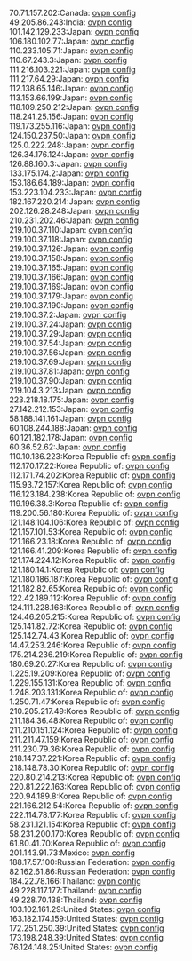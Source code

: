 70.71.157.202:Canada: [ovpn config](vpn/70_71_157_202.ovpn)  
49.205.86.243:India: [ovpn config](vpn/49_205_86_243.ovpn)  
101.142.129.233:Japan: [ovpn config](vpn/101_142_129_233.ovpn)  
106.180.102.77:Japan: [ovpn config](vpn/106_180_102_77.ovpn)  
110.233.105.71:Japan: [ovpn config](vpn/110_233_105_71.ovpn)  
110.67.243.3:Japan: [ovpn config](vpn/110_67_243_3.ovpn)  
111.216.103.221:Japan: [ovpn config](vpn/111_216_103_221.ovpn)  
111.217.64.29:Japan: [ovpn config](vpn/111_217_64_29.ovpn)  
112.138.65.146:Japan: [ovpn config](vpn/112_138_65_146.ovpn)  
113.153.66.199:Japan: [ovpn config](vpn/113_153_66_199.ovpn)  
118.109.250.212:Japan: [ovpn config](vpn/118_109_250_212.ovpn)  
118.241.25.156:Japan: [ovpn config](vpn/118_241_25_156.ovpn)  
119.173.255.116:Japan: [ovpn config](vpn/119_173_255_116.ovpn)  
124.150.237.50:Japan: [ovpn config](vpn/124_150_237_50.ovpn)  
125.0.222.248:Japan: [ovpn config](vpn/125_0_222_248.ovpn)  
126.34.176.124:Japan: [ovpn config](vpn/126_34_176_124.ovpn)  
126.88.160.3:Japan: [ovpn config](vpn/126_88_160_3.ovpn)  
133.175.174.2:Japan: [ovpn config](vpn/133_175_174_2.ovpn)  
153.186.64.189:Japan: [ovpn config](vpn/153_186_64_189.ovpn)  
153.223.104.233:Japan: [ovpn config](vpn/153_223_104_233.ovpn)  
182.167.220.214:Japan: [ovpn config](vpn/182_167_220_214.ovpn)  
202.126.28.248:Japan: [ovpn config](vpn/202_126_28_248.ovpn)  
210.231.202.46:Japan: [ovpn config](vpn/210_231_202_46.ovpn)  
219.100.37.110:Japan: [ovpn config](vpn/219_100_37_110.ovpn)  
219.100.37.118:Japan: [ovpn config](vpn/219_100_37_118.ovpn)  
219.100.37.126:Japan: [ovpn config](vpn/219_100_37_126.ovpn)  
219.100.37.158:Japan: [ovpn config](vpn/219_100_37_158.ovpn)  
219.100.37.165:Japan: [ovpn config](vpn/219_100_37_165.ovpn)  
219.100.37.166:Japan: [ovpn config](vpn/219_100_37_166.ovpn)  
219.100.37.169:Japan: [ovpn config](vpn/219_100_37_169.ovpn)  
219.100.37.179:Japan: [ovpn config](vpn/219_100_37_179.ovpn)  
219.100.37.190:Japan: [ovpn config](vpn/219_100_37_190.ovpn)  
219.100.37.2:Japan: [ovpn config](vpn/219_100_37_2.ovpn)  
219.100.37.24:Japan: [ovpn config](vpn/219_100_37_24.ovpn)  
219.100.37.29:Japan: [ovpn config](vpn/219_100_37_29.ovpn)  
219.100.37.54:Japan: [ovpn config](vpn/219_100_37_54.ovpn)  
219.100.37.56:Japan: [ovpn config](vpn/219_100_37_56.ovpn)  
219.100.37.69:Japan: [ovpn config](vpn/219_100_37_69.ovpn)  
219.100.37.81:Japan: [ovpn config](vpn/219_100_37_81.ovpn)  
219.100.37.90:Japan: [ovpn config](vpn/219_100_37_90.ovpn)  
219.104.3.213:Japan: [ovpn config](vpn/219_104_3_213.ovpn)  
223.218.18.175:Japan: [ovpn config](vpn/223_218_18_175.ovpn)  
27.142.212.153:Japan: [ovpn config](vpn/27_142_212_153.ovpn)  
58.188.141.161:Japan: [ovpn config](vpn/58_188_141_161.ovpn)  
60.108.244.188:Japan: [ovpn config](vpn/60_108_244_188.ovpn)  
60.121.182.178:Japan: [ovpn config](vpn/60_121_182_178.ovpn)  
60.36.52.62:Japan: [ovpn config](vpn/60_36_52_62.ovpn)  
110.10.136.223:Korea Republic of: [ovpn config](vpn/110_10_136_223.ovpn)  
112.170.17.22:Korea Republic of: [ovpn config](vpn/112_170_17_22.ovpn)  
112.171.74.202:Korea Republic of: [ovpn config](vpn/112_171_74_202.ovpn)  
115.93.72.157:Korea Republic of: [ovpn config](vpn/115_93_72_157.ovpn)  
116.123.184.238:Korea Republic of: [ovpn config](vpn/116_123_184_238.ovpn)  
119.196.38.3:Korea Republic of: [ovpn config](vpn/119_196_38_3.ovpn)  
119.200.56.180:Korea Republic of: [ovpn config](vpn/119_200_56_180.ovpn)  
121.148.104.106:Korea Republic of: [ovpn config](vpn/121_148_104_106.ovpn)  
121.157.101.53:Korea Republic of: [ovpn config](vpn/121_157_101_53.ovpn)  
121.166.23.18:Korea Republic of: [ovpn config](vpn/121_166_23_18.ovpn)  
121.166.41.209:Korea Republic of: [ovpn config](vpn/121_166_41_209.ovpn)  
121.174.224.12:Korea Republic of: [ovpn config](vpn/121_174_224_12.ovpn)  
121.180.14.1:Korea Republic of: [ovpn config](vpn/121_180_14_1.ovpn)  
121.180.186.187:Korea Republic of: [ovpn config](vpn/121_180_186_187.ovpn)  
121.182.82.65:Korea Republic of: [ovpn config](vpn/121_182_82_65.ovpn)  
122.42.189.112:Korea Republic of: [ovpn config](vpn/122_42_189_112.ovpn)  
124.111.228.168:Korea Republic of: [ovpn config](vpn/124_111_228_168.ovpn)  
124.46.205.215:Korea Republic of: [ovpn config](vpn/124_46_205_215.ovpn)  
125.141.82.72:Korea Republic of: [ovpn config](vpn/125_141_82_72.ovpn)  
125.142.74.43:Korea Republic of: [ovpn config](vpn/125_142_74_43.ovpn)  
14.47.253.246:Korea Republic of: [ovpn config](vpn/14_47_253_246.ovpn)  
175.214.236.219:Korea Republic of: [ovpn config](vpn/175_214_236_219.ovpn)  
180.69.20.27:Korea Republic of: [ovpn config](vpn/180_69_20_27.ovpn)  
1.225.19.209:Korea Republic of: [ovpn config](vpn/1_225_19_209.ovpn)  
1.229.155.131:Korea Republic of: [ovpn config](vpn/1_229_155_131.ovpn)  
1.248.203.131:Korea Republic of: [ovpn config](vpn/1_248_203_131.ovpn)  
1.250.71.47:Korea Republic of: [ovpn config](vpn/1_250_71_47.ovpn)  
210.205.217.49:Korea Republic of: [ovpn config](vpn/210_205_217_49.ovpn)  
211.184.36.48:Korea Republic of: [ovpn config](vpn/211_184_36_48.ovpn)  
211.210.151.124:Korea Republic of: [ovpn config](vpn/211_210_151_124.ovpn)  
211.211.47.159:Korea Republic of: [ovpn config](vpn/211_211_47_159.ovpn)  
211.230.79.36:Korea Republic of: [ovpn config](vpn/211_230_79_36.ovpn)  
218.147.37.221:Korea Republic of: [ovpn config](vpn/218_147_37_221.ovpn)  
218.148.78.30:Korea Republic of: [ovpn config](vpn/218_148_78_30.ovpn)  
220.80.214.213:Korea Republic of: [ovpn config](vpn/220_80_214_213.ovpn)  
220.81.222.163:Korea Republic of: [ovpn config](vpn/220_81_222_163.ovpn)  
220.94.189.8:Korea Republic of: [ovpn config](vpn/220_94_189_8.ovpn)  
221.166.212.54:Korea Republic of: [ovpn config](vpn/221_166_212_54.ovpn)  
222.114.78.177:Korea Republic of: [ovpn config](vpn/222_114_78_177.ovpn)  
58.231.121.154:Korea Republic of: [ovpn config](vpn/58_231_121_154.ovpn)  
58.231.200.170:Korea Republic of: [ovpn config](vpn/58_231_200_170.ovpn)  
61.80.41.70:Korea Republic of: [ovpn config](vpn/61_80_41_70.ovpn)  
201.143.91.73:Mexico: [ovpn config](vpn/201_143_91_73.ovpn)  
188.17.57.100:Russian Federation: [ovpn config](vpn/188_17_57_100.ovpn)  
82.162.61.86:Russian Federation: [ovpn config](vpn/82_162_61_86.ovpn)  
184.22.78.166:Thailand: [ovpn config](vpn/184_22_78_166.ovpn)  
49.228.117.177:Thailand: [ovpn config](vpn/49_228_117_177.ovpn)  
49.228.70.138:Thailand: [ovpn config](vpn/49_228_70_138.ovpn)  
103.102.161.29:United States: [ovpn config](vpn/103_102_161_29.ovpn)  
163.182.174.159:United States: [ovpn config](vpn/163_182_174_159.ovpn)  
172.251.250.39:United States: [ovpn config](vpn/172_251_250_39.ovpn)  
173.198.248.39:United States: [ovpn config](vpn/173_198_248_39.ovpn)  
76.124.148.25:United States: [ovpn config](vpn/76_124_148_25.ovpn)  
